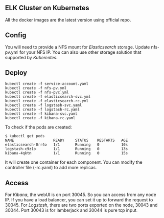 ELK Cluster on Kubernetes
-------------------------
All the docker images are the latest version using official repo.

## Config

You will need to provide a NFS mount for *Elasticsearch* storage. Update nfs-pv.yml for your NFS IP. You can also use other storage solution that supported by *Kuberentes*.

## Deploy

```
kubectl create -f service-account.yaml
kubectl create -f nfs-pv.yml
kubectl create -f nfs-pvc.yml
kubectl create -f elasticsearch-svc.yml
kubectl create -f elasticsearch-rc.yml
kubectl create -f logstash-svc.yaml
kubectl create -f logstash-rc.yaml
kubectl create -f kibana-svc.yaml
kubectl create -f kibana-rc.yaml
```

To check if the pods are created:

```
$ kubectl get pods
NAME                  READY     STATUS    RESTARTS   AGE
elasticsearch-0rr4o   1/1       Running   0          10s
logstash-c9z1o        1/1       Running   0          13s
kibana-4qktn          1/1       Running   0          15s
```
It will create one container for each component. You can modify the controller file (-rc.yaml) to add more replicas. 

## Access

For *Kibana*, the webUI is on port 30045. So you can access from any node IP. If you have a load balancer, you can set it up to forward the request to 30045.
For *Logstash*, there are two ports exported on the node, 30043 and 30044. Port 30043 is for lamberjack and 30044 is pure tcp input. 
